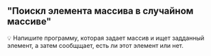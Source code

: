 ## "Поискл элемента массива в случайном массиве"

💡 Напишите программу, которая задает массив и ищет задданный элемент, а затем сообщщает, есть ли этот элемент или нет.